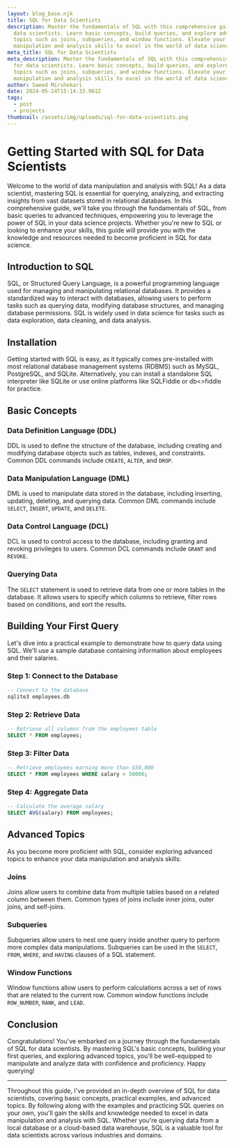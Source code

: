 ```yaml
---
layout: blog_base.njk
title: SQL for Data Scientists
description: Master the fundamentals of SQL with this comprehensive guide for
  data scientists. Learn basic concepts, build queries, and explore advanced
  topics such as joins, subqueries, and window functions. Elevate your data
  manipulation and analysis skills to excel in the world of data science.
meta_title: SQL for Data Scientists
meta_description: Master the fundamentals of SQL with this comprehensive guide
  for data scientists. Learn basic concepts, build queries, and explore advanced
  topics such as joins, subqueries, and window functions. Elevate your data
  manipulation and analysis skills to excel in the world of data science.
author: Saeed Mirshekari
date: 2024-05-24T15:14:33.961Z
tags:
  - post
  - projects
thumbnail: /assets/img/uploads/sql-for-data-scientists.png
---
```

# Getting Started with SQL for Data Scientists

Welcome to the world of data manipulation and analysis with SQL! As a data scientist, mastering SQL is essential for querying, analyzing, and extracting insights from vast datasets stored in relational databases. In this comprehensive guide, we'll take you through the fundamentals of SQL, from basic queries to advanced techniques, empowering you to leverage the power of SQL in your data science projects. Whether you're new to SQL or looking to enhance your skills, this guide will provide you with the knowledge and resources needed to become proficient in SQL for data science.

## Introduction to SQL

SQL, or Structured Query Language, is a powerful programming language used for managing and manipulating relational databases. It provides a standardized way to interact with databases, allowing users to perform tasks such as querying data, modifying database structures, and managing database permissions. SQL is widely used in data science for tasks such as data exploration, data cleaning, and data analysis.

## Installation

Getting started with SQL is easy, as it typically comes pre-installed with most relational database management systems (RDBMS) such as MySQL, PostgreSQL, and SQLite. Alternatively, you can install a standalone SQL interpreter like SQLite or use online platforms like SQLFiddle or db<>fiddle for practice.

## Basic Concepts

### Data Definition Language (DDL)
DDL is used to define the structure of the database, including creating and modifying database objects such as tables, indexes, and constraints. Common DDL commands include `CREATE`, `ALTER`, and `DROP`.

### Data Manipulation Language (DML)
DML is used to manipulate data stored in the database, including inserting, updating, deleting, and querying data. Common DML commands include `SELECT`, `INSERT`, `UPDATE`, and `DELETE`.

### Data Control Language (DCL)
DCL is used to control access to the database, including granting and revoking privileges to users. Common DCL commands include `GRANT` and `REVOKE`.

### Querying Data
The `SELECT` statement is used to retrieve data from one or more tables in the database. It allows users to specify which columns to retrieve, filter rows based on conditions, and sort the results.

## Building Your First Query

Let's dive into a practical example to demonstrate how to query data using SQL. We'll use a sample database containing information about employees and their salaries.

### Step 1: Connect to the Database
```sql
-- Connect to the database
sqlite3 employees.db
```

### Step 2: Retrieve Data
```sql
-- Retrieve all columns from the employees table
SELECT * FROM employees;
```

### Step 3: Filter Data
```sql
-- Retrieve employees earning more than $50,000
SELECT * FROM employees WHERE salary > 50000;
```

### Step 4: Aggregate Data
```sql
-- Calculate the average salary
SELECT AVG(salary) FROM employees;
```

## Advanced Topics

As you become more proficient with SQL, consider exploring advanced topics to enhance your data manipulation and analysis skills:

### Joins
Joins allow users to combine data from multiple tables based on a related column between them. Common types of joins include inner joins, outer joins, and self-joins.

### Subqueries
Subqueries allow users to nest one query inside another query to perform more complex data manipulations. Subqueries can be used in the `SELECT`, `FROM`, `WHERE`, and `HAVING` clauses of a SQL statement.

### Window Functions
Window functions allow users to perform calculations across a set of rows that are related to the current row. Common window functions include `ROW_NUMBER`, `RANK`, and `LEAD`.

## Conclusion

Congratulations! You've embarked on a journey through the fundamentals of SQL for data scientists. By mastering SQL's basic concepts, building your first queries, and exploring advanced topics, you'll be well-equipped to manipulate and analyze data with confidence and proficiency. Happy querying!

---

Throughout this guide, I've provided an in-depth overview of SQL for data scientists, covering basic concepts, practical examples, and advanced topics. By following along with the examples and practicing SQL queries on your own, you'll gain the skills and knowledge needed to excel in data manipulation and analysis with SQL. Whether you're querying data from a local database or a cloud-based data warehouse, SQL is a valuable tool for data scientists across various industries and domains.